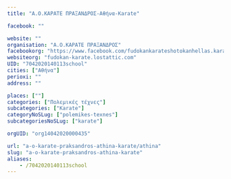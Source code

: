 ```yaml
---
title: "Α.Ο.ΚΑΡΑΤΕ ΠΡΑΞΑΝΔΡΟΣ-Αθήνα-Karate"

facebook: ""

website: ""
organisation: "Α.Ο.ΚΑΡΑΤΕ ΠΡΑΞΑΝΔΡΟΣ"
facebookorg: "https://www.facebook.com/fudokankarateshotokanhellas.karate"
websiteorg: "fudokan-karate.lostattic.com"
UID: "7042020140113school"
cities: ["Αθήνα"]
perioxi: ""
address: ""

places: [""]
categories: ["Πολεμικές τέχνες"]
subcategories: ["Karate"]
categoryNoSLug: ["polemikes-texnes"]
subcategoriesNoSLug: ["karate"]

orgUID: "org14042020000435"

url: "a-o-karate-praksandros-athina-karate/athina"
slug: "a-o-karate-praksandros-athina-karate"
aliases:
    - /7042020140113school
---
```






